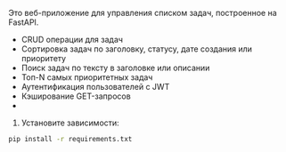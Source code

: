 Это веб-приложение для управления списком задач, построенное на FastAPI.
- CRUD операции для задач
- Сортировка задач по заголовку, статусу, дате создания или приоритету
- Поиск задач по тексту в заголовке или описании
- Топ-N самых приоритетных задач
- Аутентификация пользователей с JWT
- Кэширование GET-запросов
- 
1. Установите зависимости:
```bash
pip install -r requirements.txt
